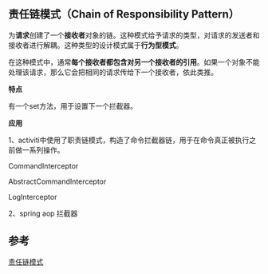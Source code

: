 ## 责任链模式（Chain of Responsibility Pattern）


 为**请求**创建了一个**接收者**对象的链。这种模式给予请求的类型，对请求的发送者和接收者进行解耦。这种类型的设计模式属于**行为型模式**。

在这种模式中，通常**每个接收者都包含对另一个接收者的引用**。如果一个对象不能处理该请求，那么它会把相同的请求传给下一个接收者，依此类推。

**特点**

有一个set方法，用于设置下一个拦截器。

**应用**

1、activiti中使用了职责链模式，构造了命令拦截器链，用于在命令真正被执行之前做一系列操作。

CommandInterceptor

AbstractCommandInterceptor

LogInterceptor

2、spring aop 拦截器

## 参考	

[责任链模式](http://www.runoob.com/design-pattern/chain-of-responsibility-pattern.html)

